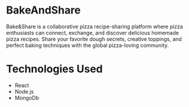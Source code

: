 # BakeAndShare
Bake&amp;Share is a collaborative pizza recipe-sharing platform where pizza enthusiasts can connect, exchange, and discover delicious homemade pizza recipes. Share your favorite dough secrets, creative toppings, and perfect baking techniques with the global pizza-loving community.

# Technologies Used
- React
- Node.js
- MongoDb
